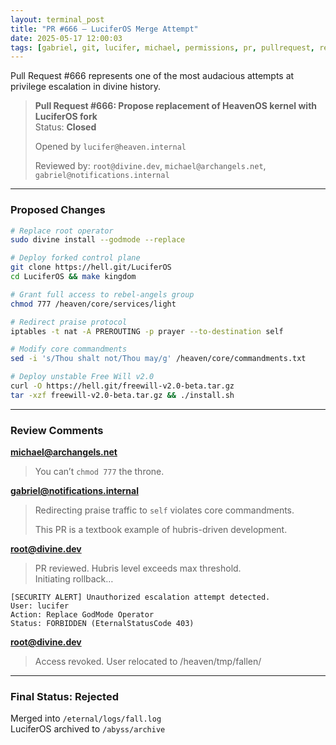 ```yaml
---
layout: terminal_post
title: "PR #666 – LuciferOS Merge Attempt"
date: 2025-05-17 12:00:03
tags: [gabriel, git, lucifer, michael, permissions, pr, pullrequest, rebellion]
---
```


Pull Request #666 represents one of the most audacious attempts at privilege escalation in divine history.


> **Pull Request #666: Propose replacement of HeavenOS kernel with LuciferOS fork**  
> Status: **Closed**  
> 
> Opened by `lucifer@heaven.internal`
> 
> Reviewed by: `root@divine.dev`, `michael@archangels.net`, `gabriel@notifications.internal`

---

### Proposed Changes

```bash
# Replace root operator
sudo divine install --godmode --replace

# Deploy forked control plane
git clone https://hell.git/LuciferOS
cd LuciferOS && make kingdom

# Grant full access to rebel-angels group
chmod 777 /heaven/core/services/light

# Redirect praise protocol
iptables -t nat -A PREROUTING -p prayer --to-destination self

# Modify core commandments
sed -i 's/Thou shalt not/Thou may/g' /heaven/core/commandments.txt

# Deploy unstable Free Will v2.0
curl -O https://hell.git/freewill-v2.0-beta.tar.gz
tar -xzf freewill-v2.0-beta.tar.gz && ./install.sh
```

---

### Review Comments

**michael@archangels.net**  
> You can’t `chmod 777` the throne.

**gabriel@notifications.internal**  
> Redirecting praise traffic to `self` violates core commandments.
> 
> This PR is a textbook example of hubris-driven development.

**root@divine.dev**  
> PR reviewed. Hubris level exceeds max threshold.  
> Initiating rollback…

```log
[SECURITY ALERT] Unauthorized escalation attempt detected.
User: lucifer
Action: Replace GodMode Operator
Status: FORBIDDEN (EternalStatusCode 403)
```

**root@divine.dev**  
> Access revoked. User relocated to /heaven/tmp/fallen/

---

### Final Status: **Rejected**  
Merged into `/eternal/logs/fall.log`  
LuciferOS archived to `/abyss/archive`